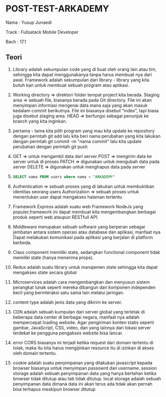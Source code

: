 # POST-TEST-ARKADEMY

Nama : Yusup Junaedi

Track : Fullsatack Mobile Developer

Bach : 17.1

## Teori

1.  Library adalah sekumpulan code yang di buat oleh orang lain atau tim, sehingga kita dapat menggunakanya tanpa harus membuat nya dari awal. Framework adalah sekumpulan dari library - library yang kita butuh kan untuk membuat sebuah program atau aplikasi.

2. Working directory => direktori folder tempat project kita berada.
   Staging area => sebuah file, biasanya berada pada Git directory. File ini akan menyimpan informasi mengenai data mana saja yang akan masuk kedalam commit berikutnya. File ini    biasanya disebut “index”, tapi biasa juga disebut staging area.
   HEAD => berfungsi sebagai penunjuk ke branch yang kita inginkan.

3. pertama - tama kita pilih program yang mau kita update ke repository dengan perintah git add lalu kita beri nama perubahan yang kita lakukan dengan perintah git commit -m "nama commit" lalu kita update perubahan dengan perintah git push 

4. GET => untuk mengambil data dari server
   POST => mengirim data ke server untuk di proses
   PATCH => digunakan untuk mengubah data pada server
   DELETE => digunakan untuk menghapus data pada server

5. ```sql
   SELECT nama FROM users where nama = "ARKADEMY"
   ```

6. Authentication => sebuah proses yang di lakukan untuk membuktikan identitas seorang users
   Authorization => sebuah proses untuk menentukan user dapat mengakses halaman tertentu

7. Framework Express adalah suatu web Framework NodeJs yang populer,framework ini dapat membuat kita mengembangkan berbagai produk seperti web ataupun RESTfull API.

8. Middleware merupakan sebuah software yang berperan sebagai jembatan antara sistem operasi atau database dan aplikasi, manfaat nya Dapat melakukan komunikasi pada aplikasi yang berjalan di platform berbeda.

9. Class component memiliki state, sedangkan functional component tidak memiliki state (hanya menerima props).

10. Redux adalah suatu library untuk manajemen state sehingga kita dapat mengakses state secara global

11. Microservices adalah cara mengembangkan dan menyusun sistem perangkat lunak seperti mereka dibangun dari komponen   independen kecil yang berinteraksi satu sama lain melalui     jaringan.

12. content type adalah jenis data yang dikirim ke server.

13. CDN adalah sebuah kumpulan dari server global yang terletak di beberapa data center di berbagai negara, manfaat nya adalah mempercepat loading website. Agar pengiriman konten statis seperti gambar, JavaScript, CSS, video, dan yang lainnya dari lokasi server terdekat ke pengguna pengakses website bisa lancar.

14. error CORS biasanya ini terjadi ketika request dari domain tertentu di tolak, maka itu kita harus mengijinkan resource itu di izinkan di akses oleh domain tertentu.

15. cookie adalah suatu penyimpanan yang dilakukan javascript kepada browser biasanya untuk menyimpan passowrd dan username. session storage adalah sebuah penyimpanan data yang hanya bertahan ketika browser tidak ditutup atau tab tidak ditutup. local storage adalah sebuah penyimpanan data dimana data ini akan terus ada tidak akan pernah bisa terhapus meskipun browser ditutup




